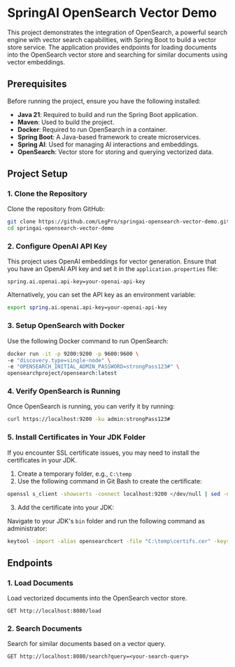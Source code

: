 # SpringAI OpenSearch Vector Demo

This project demonstrates the integration of OpenSearch, a powerful search engine with vector search capabilities, with Spring Boot to build a vector store service. The application provides endpoints for loading documents into the OpenSearch vector store and searching for similar documents using vector embeddings.

## Prerequisites

Before running the project, ensure you have the following installed:

- **Java 21**: Required to build and run the Spring Boot application.
- **Maven**: Used to build the project.
- **Docker**: Required to run OpenSearch in a container.
- **Spring Boot**: A Java-based framework to create microservices.
- **Spring AI**: Used for managing AI interactions and embeddings.
- **OpenSearch**: Vector store for storing and querying vectorized data.

## Project Setup

### 1. Clone the Repository

Clone the repository from GitHub:

```bash
git clone https://github.com/LegPro/springai-opensearch-vector-demo.git
cd springai-opensearch-vector-demo
```

### 2. Configure OpenAI API Key

This project uses OpenAI embeddings for vector generation. Ensure that you have an OpenAI API key and set it in the `application.properties` file:

```properties
spring.ai.openai.api-key=your-openai-api-key
```

Alternatively, you can set the API key as an environment variable:

```bash
export spring.ai.openai.api-key=your-openai-api-key
```

### 3. Setup OpenSearch with Docker

Use the following Docker command to run OpenSearch:

```bash
docker run -it -p 9200:9200 -p 9600:9600 \
-e "discovery.type=single-node" \
-e "OPENSEARCH_INITIAL_ADMIN_PASSWORD=strongPass123#" \
opensearchproject/opensearch:latest
```

### 4. Verify OpenSearch is Running

Once OpenSearch is running, you can verify it by running:

```bash
curl https://localhost:9200 -ku admin:strongPass123#
```

### 5. Install Certificates in Your JDK Folder

If you encounter SSL certificate issues, you may need to install the certificates in your JDK.

1. Create a temporary folder, e.g., `C:\temp`
2. Use the following command in Git Bash to create the certificate:

```bash
openssl s_client -showcerts -connect localhost:9200 </dev/null | sed -n -e '/-.BEGIN/,/-.END/ p' > certifs.cer
```

3. Add the certificate into your JDK:

Navigate to your JDK's `bin` folder and run the following command as administrator:

```bash
keytool -import -alias opensearchcert -file "C:\temp\certifs.cer" -keystore "pathToJDK\lib\security\cacerts"
```

## Endpoints

### 1. Load Documents

Load vectorized documents into the OpenSearch vector store.

```http
GET http://localhost:8080/load
```

### 2. Search Documents

Search for similar documents based on a vector query.

```http
GET http://localhost:8080/search?query=<your-search-query>
```